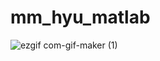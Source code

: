 
# mm_hyu_matlab
![ezgif com-gif-maker (1)](https://user-images.githubusercontent.com/53217819/115957160-d4656380-a53b-11eb-909f-1e7791afd11f.gif)

